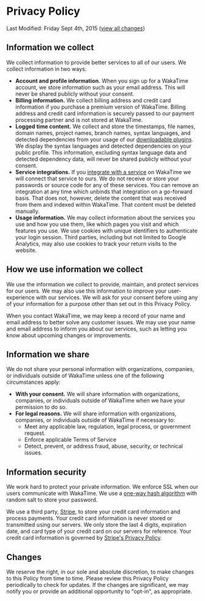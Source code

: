 <div class="container" style="margin-bottom:30px;">

  <h1>Privacy Policy</h1>
  <p class="text-muted">Last Modified: Friday Sept 4th, 2015 (<a href="https://github.com/wakatime/legal/commits/master/privacy.md">view all changes</a>)</p>

  <h2>Information we collect</h2>
  <p>We collect information to provide better services to all of our users. We collect information in two ways:</p>
  <ul class="spaced">
    <li><b>Account and profile information.</b> When you sign up for a WakaTime account, we store information such as your email address. This will never be shared publicly without your consent.</li>
    <li><b>Billing information.</b> We collect billing address and credit card information if you purchase a premium version of WakaTime. Billing address and credit card information is securely passed to our payment processing partner and is not stored at WakaTime.</li>
    <li><b>Logged time content.</b> We collect and store the timestamps, file names, domain names, project names, branch names, syntax languages, and detected dependencies from your usage of our <a href="https://wakatime.com/downloads">downloadable plugins</a>. We display the syntax languages and detected dependencies on your public profile. This information, excluding syntax language data and detected dependency data, will never be shared publicly without your consent.</li>
    <li><b>Service integrations.</b> If you <a href="https://wakatime.com/integrations">integrate with a service</a> on WakaTime we will connect that service to ours. We do not receive or store your passwords or source code for any of these services. You can remove an integration at any time which unbinds that integration on a go-forward basis. That does not, however, delete the content that was received from them and indexed within WakaTime. That content must be deleted manually.</li>
    <li><b>Usage information.</b> We may collect information about the services you use and how you use them, like which pages you visit and which features you use.
    We use cookies with unique identifiers to authenticate your login session. Third parties, including but not limited to Google Analytics, may also use cookies to track your return visits to the website.
    </li>
  </ul>

  <h2>How we use information we collect</h2>
  <p>
  We use the information we collect to provide, maintain, and protect services for our users. We may also use this information to improve your user-experience with our services.
  We will ask for your consent before using any of your information for a purpose other than set out in this Privacy Policy.
  </p>
  <p>
  When you contact WakaTime, we may keep a record of your name and email address to better solve any customer issues.
  We may use your name and email address to inform you about our services, such as letting you know about upcoming changes or improvements.
  </p>
  
  <h2>Information we share</h2>
  <p>
  We do not share your personal information with organizations, companies, or individuals outside of WakaTime unless one of the following circumstances apply:
  </p>
  <ul class="spaced">
    <li><b>With your consent.</b> We will share information with organizations, companies, or individuals outside of WakaTime when we have your permission to do so.</li>
    <li><b>For legal reasons.</b> We will share information with organizations, companies, or individuals outside of WakaTime if necessary to:
      <ul class="spaced">
        <li>Meet any applicable law, regulation, legal process, or government request.</li>
        <li>Enforce applicable Terms of Service</li>
        <li>Detect, prevent, or address fraud, abuse, security, or technical issues.</li>
      </ul>
    </li>
  </ul>
  </p>
  
  <h2>Information security</h2>
  <p>
  We work hard to protect your private information. We enforce SSL when our users communicate with WakaTime. We use a <a href="https://en.wikipedia.org/wiki/Bcrypt">one-way hash algorithm</a> with random salt to store your password.
  </p>
  <p>
  We use a third party, <a href="https://stripe.com">Stripe</a>, to store your credit card information and process payments. Your credit card information is never stored or transmitted using our servers. We only store the last 4 digits, expiration date, and card type of your credit card on our servers for reference. Your credit card information is governed by <a href="https://stripe.com/us/privacy">Stripe's Privacy Policy</a>.
  </p>

  <h2>Changes</h2>
  <p>
  We reserve the right, in our sole and absolute discretion, to make changes to this Policy from time to time. Please review this Privacy Policy periodically to check for updates.
  If the changes are significant, we may notify you or provide an additional opportunity to "opt-in", as appropriate.
  </p>

</div>
